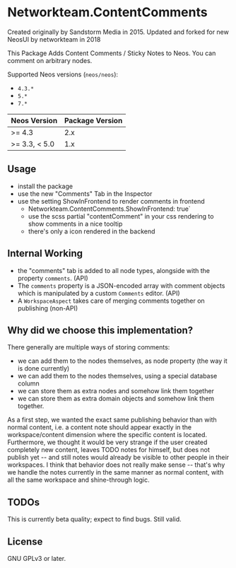 # Networkteam.ContentComments

Created originally by Sandstorm Media in 2015.
Updated and forked for new NeosUI by networkteam in 2018

This Package Adds Content Comments / Sticky Notes to Neos. You can comment on arbitrary nodes.

Supported Neos versions (`neos/neos`):

- `4.3.*`
- `5.*`
- `7.*`

| Neos Version | Package Version |
|--------------|-----------------|
| >= 4.3       | 2.x             |
| >= 3.3, < 5.0| 1.x             |

## Usage

* install the package
* use the new "Comments" Tab in the Inspector
* use the setting ShowInFrontend to render comments in frontend
  * Networkteam.ContentComments.ShowInFrontend: true`
  * use the scss partial "contentComment" in your css rendering to show comments in a nice tooltip
  * there's only a icon rendered in the backend

## Internal Working

* the "comments" tab is added to all node types, alongside with the property `comments`. (API)
* The `comments` property is a JSON-encoded array with comment objects which is manipulated by a custom `Comments` editor. (API)
* A `WorkspaceAspect` takes care of merging comments together on publishing (non-API)


## Why did we choose this implementation?

There generally are multiple ways of storing comments:

* we can add them to the nodes themselves, as node property (the way it is done currently)
* we can add them to the nodes themselves, using a special database column
* we can store them as extra nodes and somehow link them together
* we can store them as extra domain objects and somehow link them together.

As a first step, we wanted the exact same publishing behavior than with normal content, i.e. a content note should
appear exactly in the workspace/content dimension where the specific content is located. Furthermore, we thought it
would be very strange if the user created completely new content, leaves TODO notes for himself, but does not publish
yet -- and still notes would already be visible to other people in their workspaces. I think that behavior does
not really make sense -- that's why we handle the notes currently in the same manner as normal content, with all the same
workspace and shine-through logic.

## TODOs

This is currently beta quality; expect to find bugs. Still valid.

## License

GNU GPLv3 or later.
